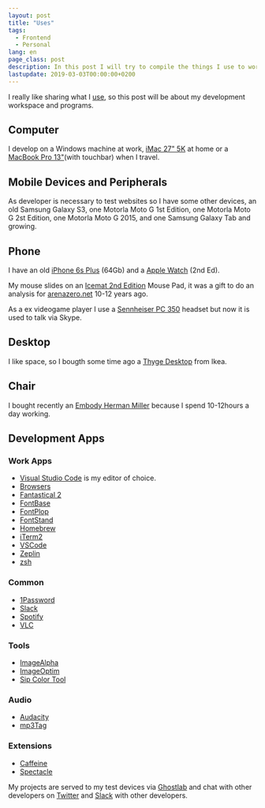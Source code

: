 ```yaml
---
layout: post
title: "Uses"
tags:
  - Frontend
  - Personal
lang: en
page_class: post
description: In this post I will try to compile the things I use to work in my day to day, computer, peripherals such as mouse, desktop, chair and above all, software. I think that we focus a lot on things of little importance and other more necessary things we overlook.
lastupdate: 2019-03-03T00:00:00+0200
---
```


I really like sharing what I <a class="link link--special" href="/resources/">use</a>, so this post will be about my development workspace and programs.

## Computer

I develop on a Windows machine at work, <a class="link link--special" href="https://www.apple.com/imac/" target="_blank" rel="noopener noreferrer">iMac 27" 5K</a> at home or a <a class="link link--special" href="https://www.apple.com/macbook-pro/" target="_blank" rel="noopener noreferrer">MacBook Pro 13"</a>(with touchbar) when I travel.

## Mobile Devices and Peripherals

As developer is necessary to test websites so I have some other devices, an old Samsung Galaxy S3, one Motorla Moto G 1st Edition, one Motorla Moto G 2st Edition, one Motorla Moto G 2015, and one Samsung Galaxy Tab and growing.

## Phone

I have an old <a class="link link--special" href="https://www.apple.com/iphone/" target="_blank" rel="noopener noreferrer">iPhone 6s Plus</a> (64Gb) and a <a class="link link--special" href="https://www.apple.com/watch/" target="_blank" rel="noopener noreferrer">Apple Watch</a> (2nd Ed).

My mouse slides on an <a class="link link--special" href="http://www.newegg.com/Product/Product.aspx?Item=N82E16817114203" target="_blank" rel="noopener noreferrer">Icemat 2nd Edition</a> Mouse Pad, it was a gift to do an analysis for <a class="link link--special"  href="http://www.arenazero.net" target="_blank" rel="noopener noreferrer">arenazero.net</a> 10-12 years ago.

As a ex videogame player I use a <a class="link link--special" href="http://en-us.sennheiser.com/professional-gamer-headset-super-noise-cancellation-pc-350" target="_blank" rel="noopener noreferrer">Sennheiser PC 350</a> headset but now it is used to talk via Skype.

## Desktop

I like space, so I bougth some time ago a <a class="link link--special" href="http://www.ikea.com/es/es/catalog/products/S89110934/" target="_blank" rel="noopener noreferrer">Thyge Desktop</a> from Ikea.

## Chair

I bought recently an <a class="link link--special" href="http://www.hermanmiller.com/products/seating/performance-work-chairs/embody-chairs.html" target="_blank" rel="noopener noreferrer">Embody Herman Miller</a> because I spend 10-12hours a day working.

## Development Apps

### Work Apps

- <a class="link link--special" href="https://code.visualstudio.com/" target="_blank" rel="noopener noreferrer">Visual Studio Code</a> is my editor of choice.
- <a class="link link--special" href="http://outdatedbrowser.com/en" target="_blank" rel="noopener noreferrer">Browsers</a>
- <a class="link link--special" href="https://flexibits.com/fantastical/download" target="_blank" rel="noopener noreferrer">Fantastical 2</a>
- <a class="link link--special" href="https://fontba.se/" target="_blank" rel="noopener noreferrer">FontBase</a>
- <a class="link link--special" href="https://github.com/matthewgonzalez/fontplop/releases" target="_blank" rel="noopener noreferrer">FontPlop</a>
- <a class="link link--special" href="https://fontstand.com/" target="_blank" rel="noopener noreferrer">FontStand</a>
- <a class="link link--special" href="https://brew.sh/" target="_blank" rel="noopener noreferrer">Homebrew</a>
- <a class="link link--special" href="https://www.iterm2.com/" target="_blank" rel="noopener noreferrer">iTerm2</a>
- <a class="link link--special" href="https://code.visualstudio.com/Download" target="_blank" rel="noopener noreferrer">VSCode</a>
- <a class="link link--special" href="https://zeplin.io/" target="_blank" rel="noopener noreferrer">Zeplin</a>
- <a class="link link--special" href="https://ohmyz.sh/" target="_blank" rel="noopener noreferrer">zsh</a>

### Common

- <a class="link link--special" href="https://1password.com/downloads/" target="_blank" rel="noopener noreferrer">1Password</a>
- <a class="link link--special" href="https://slack.com/intl/es/downloads/osx" target="_blank" rel="noopener noreferrer">Slack</a>
- <a class="link link--special" href="https://www.spotify.com/uk/download/other/" target="_blank" rel="noopener noreferrer">Spotify</a>
- <a class="link link--special" href="https://www.videolan.org/vlc/download-macosx.en-GB.html" target="_blank" rel="noopener noreferrer">VLC</a>

### Tools

- <a class="link link--special" href="https://pngmini.com/" target="_blank" rel="noopener noreferrer">ImageAlpha</a>
- <a class="link link--special" href="https://imageoptim.com/mac" target="_blank" rel="noopener noreferrer">ImageOptim</a>
- <a class="link link--special" href="https://sipapp.io/" target="_blank" rel="noopener noreferrer">Sip Color Tool</a>

### Audio

- <a class="link link--special" href="https://www.audacityteam.org/download/mac/" target="_blank" rel="noopener noreferrer">Audacity</a>
- <a class="link link--special" href="https://www.mp3tag.de/en/download.html" target="_blank" rel="noopener noreferrer">mp3Tag</a>

### Extensions

- <a class="link link--special" href="http://lightheadsw.com/caffeine/" target="_blank" rel="noopener noreferrer">Caffeine</a>
- <a class="link link--special" href="https://www.spectacleapp.com/" target="_blank" rel="noopener noreferrer">Spectacle</a>

My projects are served to my test devices via <a class="link link--special" href="https://www.vanamco.com/ghostlab/" target="_blank" rel="noopener noreferrer">Ghostlab</a> and chat with other developers on <a class="link link--special" href="{{ site.twitter }}" target="_blank" rel="noopener noreferrer">Twitter</a> and <a class="link link--special" href="https://slack.com/" target="_blank" rel="noopener noreferrer">Slack</a> with other developers.
